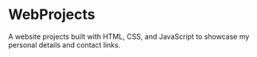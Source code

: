 # WebProjects
A  website projects built with HTML, CSS, and JavaScript to showcase my personal details and contact links.
